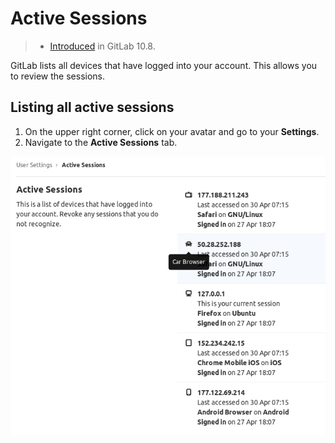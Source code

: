 # Active Sessions

> - [Introduced](https://gitlab.com/gitlab-org/gitlab-ce/merge_requests/17867)
>   in GitLab 10.8.

GitLab lists all devices that have logged into your account. This allows you to
review the sessions.

## Listing all active sessions

1. On the upper right corner, click on your avatar and go to your **Settings**.
1. Navigate to the **Active Sessions** tab.

![Active sessions list](img/active_sessions_list.png)

